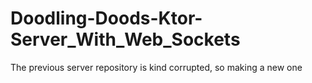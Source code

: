 # Doodling-Doods-Ktor-Server_With_Web_Sockets
The previous server repository is kind corrupted, so making a new one
